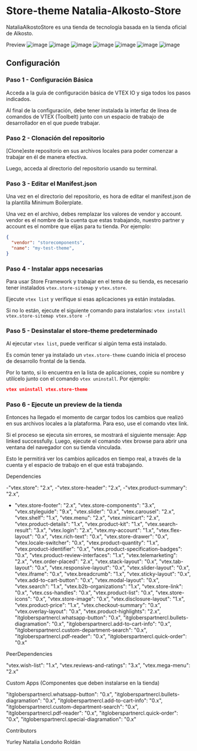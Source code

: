 # Store-theme Natalia-Alkosto-Store 

NataliaAlkostoStore es una tienda de tecnología basada en la tienda oficial de Alkosto.

Preview
![image](https://user-images.githubusercontent.com/55117122/204119463-b0be341d-5bc4-4ae8-8c78-c0f017a733db.png)
![image](https://user-images.githubusercontent.com/55117122/204119466-d9092602-861f-4eab-af6f-a273134ab9b3.png)
![image](https://user-images.githubusercontent.com/55117122/204119477-e8516a17-a3d6-42b7-a287-d79a7b3cd10d.png)
![image](https://user-images.githubusercontent.com/55117122/204119487-49d38295-4835-4627-8d38-6497a65cb951.png)
![image](https://user-images.githubusercontent.com/55117122/204119495-c7e2aad3-9388-4043-9bae-35e6300ccb6b.png)
![image](https://user-images.githubusercontent.com/55117122/204119508-2c1d8e8f-a5c8-4ac2-8928-3de7a798efed.png)
![image](https://user-images.githubusercontent.com/55117122/204119539-33088be8-c54e-4eee-a2dc-596cae6a26ec.png)

## Configuración

### Paso 1 - Configuración Básica

Acceda a la guía de configuración básica de VTEX IO y siga todos los pasos indicados.

Al final de la configuración, debe tener instalada la interfaz de línea de comandos de VTEX (Toolbelt) junto con un espacio de trabajo de desarrollador en el que puede trabajar.

### Paso 2 - Clonación del repositorio

[Clone]este repositorio en sus archivos locales para poder comenzar a trabajar en él de manera efectiva.

Luego, acceda al directorio del repositorio usando su terminal.

### Paso 3 - Editar el Manifest.json

Una vez en el directorio del repositorio, es hora de editar el manifest.json de la plantilla Minimum Boilerplate.

Una vez en el archivo, debes remplazar los valores de vendor y account. vendor es el nombre de la cuenta que estas trabajando, nuestro partner y account es el nombre que elijas para tu tienda. Por ejemplo:

```json
{
  "vendor": "storecomponents",
  "name": "my-test-theme",
}
```

### Paso 4 - Instalar apps necesarias

Para usar Store Framework y trabajar en el tema de su tienda, es necesario tener instalados `vtex.store-sitemap` y `vtex.store`.

Ejecute `vtex list` y verifique si esas aplicaciones ya están instaladas. 

Si no lo están, ejecute el siguiente comando para instalarlos: `vtex install vtex.store-sitemap vtex.store -f`

### Paso 5 - Desinstalar el store-theme predeterminado

Al ejecutar `vtex list`, puede verificar si algún tema está instalado.

Es común tener ya instalado un `vtex.store-theme` cuando inicia el proceso de desarrollo frontal de la tienda. 

Por lo tanto, si lo encuentra en la lista de aplicaciones, copie su nombre y utilícelo junto con el comando `vtex uninstall`. Por ejemplo:

```json
vtex uninstall vtex.store-theme
```

### Paso 6 - Ejecute un preview de la tienda

Entonces ha llegado el momento de cargar todos los cambios que realizó en sus archivos locales a la plataforma. Para eso, use el comando vtex link.

Si el proceso se ejecuta sin errores, se mostrará el siguiente mensaje: App linked successfully. Luego, ejecute el comando vtex browse para abrir una ventana del navegador con su tienda vinculada.

Esto le permitirá ver los cambios aplicados en tiempo real, a través de la cuenta y el espacio de trabajo en el que está trabajando.

Dependencies

-"vtex.store": "2.x",
-"vtex.store-header": "2.x",
-"vtex.product-summary": "2.x",
 - "vtex.store-footer": "2.x",
  "vtex.store-components": "3.x",
  "vtex.styleguide": "9.x",
  "vtex.slider": "0.x",
  "vtex.carousel": "2.x",
  "vtex.shelf": "1.x",
  "vtex.menu": "2.x",
  "vtex.minicart": "2.x",
  "vtex.product-details": "1.x",
  "vtex.product-kit": "1.x",
  "vtex.search-result": "3.x",
"vtex.login": "2.x",
"vtex.my-account": "1.x",
"vtex.flex-layout": "0.x",
"vtex.rich-text": "0.x",
"vtex.store-drawer": "0.x",
"vtex.locale-switcher": "0.x",
"vtex.product-quantity": "1.x",
"vtex.product-identifier": "0.x",
"vtex.product-specification-badges": "0.x",
"vtex.product-review-interfaces": "1.x",
"vtex.telemarketing": "2.x",
"vtex.order-placed": "2.x",
"vtex.stack-layout": "0.x",
"vtex.tab-layout": "0.x",
"vtex.responsive-layout": "0.x",
"vtex.slider-layout": "0.x",
"vtex.iframe": "0.x",
"vtex.breadcrumb": "1.x",
"vtex.sticky-layout": "0.x",
"vtex.add-to-cart-button": "0.x",
"vtex.modal-layout": "0.x",
"vtex.search": "1.x",
"vtex.b2b-organizations": "1.x",
"vtex.store-link": "0.x",
"vtex.css-handles": "0.x",
"vtex.product-list": "0.x",
"vtex.store-icons": "0.x",
"vtex.store-image": "0.x",
"vtex.disclosure-layout": "1.x",
"vtex.product-price": "1.x",
"vtex.checkout-summary": "0.x",
"vtex.overlay-layout": "0.x",
"vtex.product-highlights": "2.x",
"itgloberspartnercl.whatsapp-button": "0.x",
"itgloberspartnercl.bullets-diagramation": "0.x",
"itgloberspartnercl.add-to-cart-info": "0.x",
"itgloberspartnercl.custom-department-search": "0.x",
"itgloberspartnercl.pdf-reader": "0.x",
"itgloberspartnercl.quick-order": "0.x"

PeerDependencies

"vtex.wish-list": "1.x",
"vtex.reviews-and-ratings": "3.x",
"vtex.mega-menu": "2.x"

Custom Apps (Componentes que deben instalarse en la tienda)

"itgloberspartnercl.whatsapp-button": "0.x",
"itgloberspartnercl.bullets-diagramation": "0.x",
"itgloberspartnercl.add-to-cart-info": "0.x",
"itgloberspartnercl.custom-department-search": "0.x",
"itgloberspartnercl.pdf-reader": "0.x",
"itgloberspartnercl.quick-order": "0.x",
"itgloberspartnercl.special-diagramation": "0.x"

Contributors

Yurley Natalia Londoño Roldán
